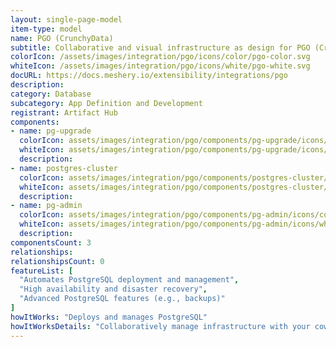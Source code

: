 ```yaml
---
layout: single-page-model
item-type: model
name: PGO (CrunchyData)
subtitle: Collaborative and visual infrastructure as design for PGO (CrunchyData)
colorIcon: /assets/images/integration/pgo/icons/color/pgo-color.svg
whiteIcon: /assets/images/integration/pgo/icons/white/pgo-white.svg
docURL: https://docs.meshery.io/extensibility/integrations/pgo
description: 
category: Database
subcategory: App Definition and Development
registrant: Artifact Hub
components: 
- name: pg-upgrade
  colorIcon: assets/images/integration/pgo/components/pg-upgrade/icons/color/pg-upgrade-color.svg
  whiteIcon: assets/images/integration/pgo/components/pg-upgrade/icons/white/pg-upgrade-white.svg
  description: 
- name: postgres-cluster
  colorIcon: assets/images/integration/pgo/components/postgres-cluster/icons/color/postgres-cluster-color.svg
  whiteIcon: assets/images/integration/pgo/components/postgres-cluster/icons/white/postgres-cluster-white.svg
  description: 
- name: pg-admin
  colorIcon: assets/images/integration/pgo/components/pg-admin/icons/color/pg-admin-color.svg
  whiteIcon: assets/images/integration/pgo/components/pg-admin/icons/white/pg-admin-white.svg
  description: 
componentsCount: 3
relationships: 
relationshipsCount: 0
featureList: [
  "Automates PostgreSQL deployment and management",
  "High availability and disaster recovery",
  "Advanced PostgreSQL features (e.g., backups)"
]
howItWorks: "Deploys and manages PostgreSQL"
howItWorksDetails: "Collaboratively manage infrastructure with your coworkers synchronously sharing the same designs."
---
```

